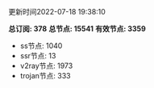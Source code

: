 更新时间2022-07-18 19:38:10

**总订阅: 378**
**总节点: 15541**
**有效节点: 3359**
- ss节点: 1040
- ssr节点: 13
- v2ray节点: 1973
- trojan节点: 333
